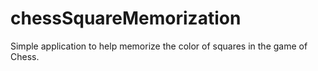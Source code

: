 # chessSquareMemorization
Simple application to help memorize the color of squares in the game of Chess.
